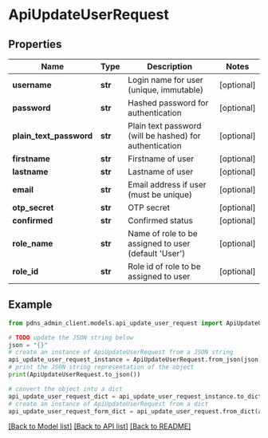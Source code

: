 # ApiUpdateUserRequest


## Properties

Name | Type | Description | Notes
------------ | ------------- | ------------- | -------------
**username** | **str** | Login name for user (unique, immutable) | [optional] 
**password** | **str** | Hashed password for authentication | [optional] 
**plain_text_password** | **str** | Plain text password (will be hashed) for authentication | [optional] 
**firstname** | **str** | Firstname of user | [optional] 
**lastname** | **str** | Lastname of user | [optional] 
**email** | **str** | Email address if user (must be unique) | [optional] 
**otp_secret** | **str** | OTP secret | [optional] 
**confirmed** | **str** | Confirmed status | [optional] 
**role_name** | **str** | Name of role to be assigned to user (default &#39;User&#39;) | [optional] 
**role_id** | **str** | Role id of role to be assigned to user | [optional] 

## Example

```python
from pdns_admin_client.models.api_update_user_request import ApiUpdateUserRequest

# TODO update the JSON string below
json = "{}"
# create an instance of ApiUpdateUserRequest from a JSON string
api_update_user_request_instance = ApiUpdateUserRequest.from_json(json)
# print the JSON string representation of the object
print(ApiUpdateUserRequest.to_json())

# convert the object into a dict
api_update_user_request_dict = api_update_user_request_instance.to_dict()
# create an instance of ApiUpdateUserRequest from a dict
api_update_user_request_form_dict = api_update_user_request.from_dict(api_update_user_request_dict)
```
[[Back to Model list]](../README.md#documentation-for-models) [[Back to API list]](../README.md#documentation-for-api-endpoints) [[Back to README]](../README.md)


